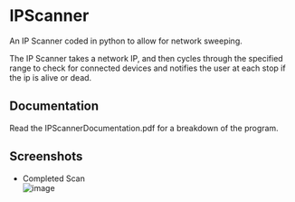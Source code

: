 # IPScanner
 An IP Scanner coded in python to allow for network sweeping.
 
 The IP Scanner takes a network IP, and then cycles through the specified range to check for connected devices and notifies the user at each stop if the ip is alive or dead.
 
 ## Documentation
 Read the IPScannerDocumentation.pdf for a breakdown of the program.

 ## Screenshots
 - Completed Scan <br>
 ![image](https://github.com/user-attachments/assets/33be5ea5-d2f6-4559-80e0-51b0918b4501)

